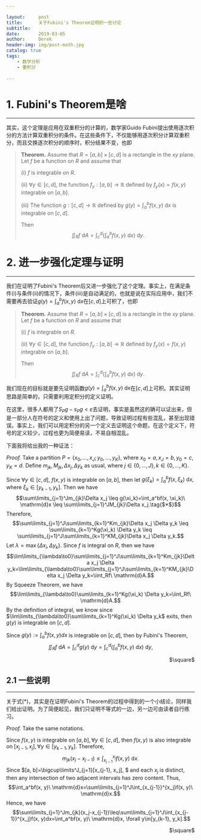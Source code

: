 ```yaml
---

layout:     post
title:      关于Fubini's Theorem证明的一些讨论
subtitle:   
date:       2019-03-05
author:     Derek
header-img: img/post-math.jpg
catalog: true
tags:
    - 数学分析
    - 重积分
    
---
```


# 1. Fubini's Theorem是啥
***
其实，这个定理是应用在双重积分的计算的，数学家Guido Fubini提出使用逐次积分的方法计算双重积分的条件。在这些条件下，不仅能够用逐次积分计算双重积分，而且交换逐次积分的顺序时，积分结果不变，也即

>**Theorem.** Assume that $R=[a, b] \times [c,d]$ is a rectangle in the $xy$ plane. Let $f$ be a function on $R$ and assume that 
>
>(i) $f$ is integrable on $R$. 
>
>(ii) $\forall y \in [c, d],$ the function $f_y: [a, b] \to \mathbb{R}$ defined by $f_y(x)=f(x, y)$ integrable on $[a, b].$
>
>(iii) The function $g: [c, d] \to \mathbb{R}$ defined by $g(y)=\int_a^bf(x, y)\ \mathrm{d}x$ is integrable on $[c, d].$
>
>Then $$\iint_Rf\ \mathrm{d}A=\int_c^d\left(\int_a^bf(x, y)\ \mathrm{d}x\right)\ \mathrm{d}y.$$

# 2. 进一步强化定理与证明
***
我们在证明了Fubini's Theorem后又进一步强化了这个定理。事实上，在满足条件(i)与条件(ii)的情况下，条件(iii)是自动满足的，也就是说在实际应用中，我们不需要再去验证$g(y)=\int_a^bf(x, y)\ \mathrm{d}x$在$[c, d]$上可积了，也即

>**Theorem.** Assume that $R=[a, b] \times [c,d]$ is a rectangle in the $xy$ plane. Let $f$ be a function on $R$ and assume that 
>
>(i) $f$ is integrable on $R$. 
>
>(ii) $\forall y \in [c, d],$ the function $f_y: [a, b] \to \mathbb{R}$ defined by $f_y(x)=f(x, y)$ integrable on $[a, b].$
>
>Then $$\iint_Rf\ \mathrm{d}A=\int_c^d\left(\int_a^bf(x, y)\ \mathrm{d}x\right)\ \mathrm{d}y.$$

我们现在的目标就是要先证明函数$g(y)=\int_a^bf(x, y)\ \mathrm{d}x$在$[c, d]$上可积。其实证明思路是简单的，只需要利用定积分的定义证明。

在这里，很多人都用了$S_Pg-s_Pg<\varepsilon$去证明，事实是虽然这的确可以证出来，但是一部分人在符号的定义和使用上出了问题，导致证明过程有些混乱，甚至出现错误。事实上，我们可以用定积分的另一个定义去证明这个命题，在这个定义下，符号的定义较少，过程也更为简便易读，不易自相混乱。

下面我将给出我的一种证法：

*Proof.* Take a partition $P=\lbrace x_0, ..., x_J; y_0, ..., y_K\rbrace,$ where $x_0=a, x_J=b, y_0=c, y_K=d.$ Define $m_{jk}, M_{jk}, \Delta x_j, \Delta y_k$ as usual, where $j\in\lbrace0, ..., J\rbrace, k\in\lbrace0, ..., K\rbrace.$

Since $\forall y\in[c, d],\ f(x, y)$ is integrable on $[a, b],$ then let $g(\xi_k)=\int_a^bf(x, \xi_k)\ \mathrm{d}x,$ where $\xi_k\in[y_{k-1}, y_k].$ Then we have  $$\sum\limits_{j=1}^Jm_{jk}\Delta x_j \leq g(\xi_k)=\int_a^bf(x, \xi_k)\ \mathrm{d}x \leq \sum\limits_{j=1}^JM_{jk}\Delta x_j.\tag{$*$}$$
Therefore, $$\sum\limits_{j=1}^J\sum\limits_{k=1}^Km_{jk}\Delta x_j \Delta y_k \leq \sum\limits_{k=1}^Kg(\xi_k) \Delta y_k \leq \sum\limits_{j=1}^J\sum\limits_{k=1}^KM_{jk}\Delta x_j \Delta y_k.$$
Let $\lambda=\max\lbrace\Delta x_i, \Delta y_k\rbrace.$ Since $f$ is integral on $R$, then we have $$\lim\limits_{\lambda\to0}\sum\limits_{j=1}^J\sum\limits_{k=1}^Km_{jk}\Delta x_j \Delta y_k=\lim\limits_{\lambda\to0}\sum\limits_{j=1}^J\sum\limits_{k=1}^KM_{jk}\Delta x_j \Delta y_k=\iint_Rf\ \mathrm{d}A.$$
By Squeeze Theorem, we have $$\lim\limits_{\lambda\to0}\sum\limits_{k=1}^Kg(\xi_k) \Delta y_k=\iint_Rf\ \mathrm{d}A.$$ 
By the definition of integral, we know since $\lim\limits_{\lambda\to0}\sum\limits_{k=1}^Kg(\xi_k) \Delta y_k$ exits, then $g(y)$ is integrable on $[c, d].$

Since $g(y):=\int_a^bf(x, y)dx$ is integrable on $[c, d],$ then by Fubini's Theorem, $$\iint_Rf\ \mathrm{d}A=\int_c^dg(y)\ \mathrm{d}y=\int_c^d\left(\int_a^bf(x, y)\ \mathrm{d}x\right)\ \mathrm{d}y,$$
<p align="right">$\square$</p>

## 2.1 一些说明
***
关于式($*$)，其实是在证明Fubini's Theorem的过程中得到的一个小结论，同样我们给出证明。为了简便起见，我们只证明不等式的一边，另一边可由读者自行练习。

*Proof.* Take the same notations.

Since $f(x, y)$ is integrable on $[a, b], \forall y\in[c, d],$ then $f(x, y)$ is also integrable on $[x_{j-1}, x_j], \forall y\in[y_{k-1}, y_k].$ Therefore, $$m_{jk}(x_j-x_{j-1})\leq\int_{x_{j-1}}^{x_j}f(x, y)\ \mathrm{d}x.$$
Since $[a, b]=\bigcup\limits^J_{j=1}[x_{j-1}, x_j], $ and each $x_j$ is distinct, then any intersection of two adjacent intervals has zero content. Thus, $$\int_a^bf(x, y)\ \mathrm{d}x=\sum\limits_{j=1}^J\int_{x_{j-1}}^{x_j}f(x, y)\ \mathrm{d}x.$$
Hence, we have $$\sum\limits_{j=1}^Jm_{jk}(x_j-x_{j-1})\leq\sum\limits_{j=1}^J\int_{x_{j-1}}^{x_j}f(x, y)dx=\int_a^bf(x, y)\ \mathrm{d}x, \forall y\in[y_{k-1}, y_k].$$
<p align="right">$\square$</p>